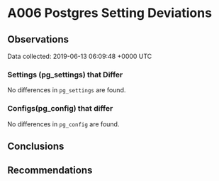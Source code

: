 # A006 Postgres Setting Deviations #

## Observations ##
Data collected: 2019-06-13 06:09:48 +0000 UTC  

### Settings (pg_settings) that Differ ###

No differences in `pg_settings` are found.

### Configs(pg_config) that differ ###

No differences in `pg_config` are found.



## Conclusions ##


## Recommendations ##

